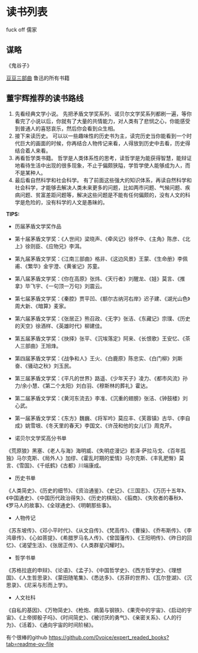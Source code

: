 # 读书列表

fuck off 儒家

## 谋略

《鬼谷子》


[豆豆三部曲](https://www.toutiao.com/article/7124864346978812453/ )
鲁迅的所有书籍


## 董宇辉推荐的读书路线

1. 先看经典文学小说。
先把矛盾文学奖系列、诺贝尔文学奖系列都刷一遍，等你看完了小说以后，你就有了大量的共情能力，对人类有了悲悯之心，你能感受到普通人的喜怒哀乐，然后你会看到众生相。
1. 接下来读历史。
可以以一些趣味性的历史书为主，读完历史当你能看到一个时代巨大的画面的时候，你再结合人物传记来看，人得放到历史中去看，历史得结合着人来看。
1. 再看哲学类书籍。
哲学是人类体系性的思考，读哲学是为能获得智慧，能辩证地看待生活中出现的很多现象，不止于偏颇狭隘，学哲学使人能够成为人，而不是某种人。
1. 最后看自然科学和社会科学。
有了前面这些强大的知识体系，再读自然科学和社会科学，才能够去解决人类未来更多的问题，比如两市问题、气候问题、疾病问题、贫富差距问题等，解决这些问题是不能有任何偏颇的，没有人文的科学是危险的，没有科学的人文是愚昧的。

**TIPS:**

- 历届茅盾文学奖作品

- 第十届茅盾文学奖：《人世间》梁晓声、《牵风记》徐怀中、《主角》陈彦、《北上》徐则臣、《应物兄》李洱。

- 第九届茅盾文学奖：《江南三部曲》格非、《这边风景》王蒙、《生命册》李佩甫、《繁华》金宇澄、《黄雀记》苏童。

- 第八届茅盾文学奖：《你在高原》张炜、《天行者》刘醒龙、《娃》莫言、《推拿》毕飞宇、《一句顶一万句》刘震云。

- 第七届茅盾文学奖：《秦腔》贾平凹、《额尔古纳河右岸》迟子建、《湖光山色》周大新、《暗算》麦家。

- 第六届茅盾文学奖：《张居正》熊召政、《无字》张洁、《东藏记》宗璞、《历史的天空》徐酒样、《英雄时代》柳建佳。

- 第五届茅盾文学奖：《抉择》张平、《沉埃落定》阿来、《长恨歌》王安忆、《茶人三部曲》王旭烽。

- 第四届茅盾文学奖：《战争和人》王火、《白鹿原》陈忠实、《白门柳》刘斯奋、《骚动之秋》刘玉民。

- 第三届茅盾文学奖：《平凡的世界》路遥、《少年天子》凌力、《都市风流》孙力/余小慧、《第二个太阳》刘白羽、《穆斯林的葬礼》霍达。

- 第二届茅盾文学奖：《黄河东流去》李准、《沉重的翅膀》张洁、《钟鼓楼》刘心武。

- 第一届茅盾文学奖：《东方》魏巍、《将军吟》莫应丰、《芙蓉镇》古华、《李自成》姚雪垠、《冬天里的春天》李国文、《许茂和他的女儿们》周克芹。

- 诺贝尔文学奖高分书单

《荒原狼》黑塞、《老人与海》海明威、《失明症漫记》若泽·萨拉马戈、《百年孤独》马尔克斯、《局外人》加缪、《霍乱时期的爱情》马尔克斯、《丰乳肥臀》莫言、《雪国》、《千纸鹤》《古都》川端康成。

- 历史书单

《人类简史》、《历史的细节》、《资治通鉴》、《史记》、《三国志》、《万历十五年》、《中国通史》、《中国历代政治得失》、《历史的棋局》、《翦商》、《失败者的春秋》、《罗马人的故事》、《全球通史》、《明朝那些事》。

- 人物传记

《苏东坡传》、《邓小平时代》、《从文自传》、《梵高传》、《曹操》、《乔布斯传》、《李鸿章传》、《心如菩提》、《希腊罗马名人传》、《曾国藩传》、《王阳明传》、《昨日的回忆》、《渴望生活》、《张居正传》、《人类群星闪耀时》。

- 哲学书单

《苏格拉底的申辩》、《论语》、《孟子》、《中国哲学史》、《西方哲学史》、《理想国》、《人生哲思录》、《蒙田随笔集》、《悉达多》、《苏菲的世界》、《瓦尔登湖》、《沉思录》、《尼采与形而上学》。

- 人文社科

《自私的基因》、《万物简史》、《枪炮、病菌与钢铁》、《果壳中的宇宙》、《启动的宇宙》、《上帝掷骰子吗》、《时间简史》、《被讨厌的勇气》、《亲密关系》、《人的行为》、《活着》、《通向宇宙的时间阶梯》。

有个很棒的github
https://github.com/0voice/expert_readed_books?tab=readme-ov-file